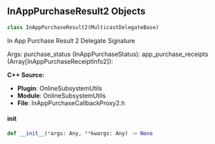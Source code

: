 ## InAppPurchaseResult2 Objects

```python
class InAppPurchaseResult2(MulticastDelegateBase)
```

In App Purchase Result 2  Delegate Signature

Args:
    purchase_status (InAppPurchaseStatus): 
    app_purchase_receipts (Array[InAppPurchaseReceiptInfo2]):

**C++ Source:**

- **Plugin**: OnlineSubsystemUtils
- **Module**: OnlineSubsystemUtils
- **File**: InAppPurchaseCallbackProxy2.h

<a id="unreal.InAppPurchaseResult2.__init__"></a>

#### __init__

```python
def __init__(*args: Any, **kwargs: Any) -> None
```

<a id="unreal.LeaderboardQueryResult"></a>